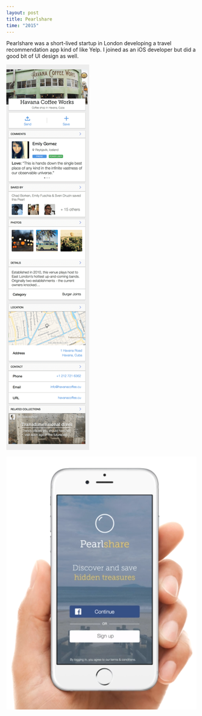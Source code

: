 ```yaml
---
layout: post
title: Pearlshare
time: "2015"
---
```


Pearlshare was a short-lived startup in London developing a travel recommendation app kind of like Yelp. I joined as an iOS developer but did a good bit of UI design as well.

![image](/images/pearl3.png)

![image](/images/pearl2.png)